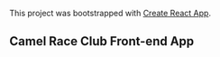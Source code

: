 This project was bootstrapped with [Create React App](https://github.com/facebook/create-react-app).

## Camel Race Club Front-end App
